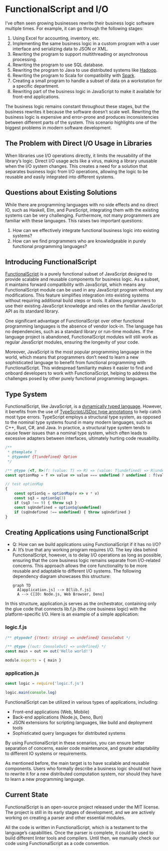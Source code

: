 # FunctionalScript and I/O

I’ve often seen growing businesses rewrite their business logic software multiple times. 
For example, it can go through the following stages:

1. Using Excel for accounting, inventory, etc.
2. Implementing the same business logic in a custom program with a user interface and serializing data to JSON or XML.
3. Rewriting the program to support multithreading or asynchronous processing.
4. Rewriting the program to use SQL database.
5. Rewriting the program to Java to use distributed systems like [Hadoop](https://en.wikipedia.org/wiki/Apache_Hadoop).
6. Rewriting the program to Scala for compatibility with [Spark](https://en.wikipedia.org/wiki/Apache_Spark).
7. Creating a small program to handle a subset of data on a workstation for a specific department.
8. Rewriting part of the business logic in JavaScript to make it available for front-end applications.

The business logic remains constant throughout these stages, but the business rewrites it because the software 
doesn’t scale well. Rewriting the business logic is expensive and error-prone and produces inconsistencies between 
different parts of the system. This scenario highlights one of the biggest problems in modern software development.

## The Problem with Direct I/O Usage in Libraries

When libraries use I/O operations directly, it limits the reusability of the library’s logic. Direct I/O usage acts 
like a virus, making a library unusable when the I/O system changes. This creates a need for a solution that 
separates business logic from I/O operations, allowing the logic to be reusable and easily integrated into different 
systems.

## Questions about Existing Solutions

While there are programming languages with no side effects and no direct IO, such as Haskell, Elm, and PureScript, 
integrating them with the existing systems can be very challenging. Furthermore, not many programmers are familiar 
with these languages. This raises two important questions:

1. How can we effectively integrate functional business logic into existing systems?
2. How can we find programmers who are knowledgeable in purely functional programming languages?

## Introducing FunctionalScript

[FunctionalScript](https://github.com/functionalscript/functionalscript) is a purely functional subset of JavaScript 
designed to provide scalable and reusable components for  business logic. As a subset, it maintains forward 
compatibility with JavaScript, which means any FunctionalScript module can be used in any JavaScript program 
without any modifications. This feature simplifies integration into existing systems without requiring additional 
build steps or tools. It allows programmers to use their existing JavaScript knowledge and relies on the familiar 
JavaScript API as its standard library.

One significant advantage of FunctionalScript over other functional programming languages is the absence of vendor 
lock-in. The language has no dependencies, such as a standard library or run-time modules. If the language project is 
abandoned, FunctionalScript modules will still work as regular JavaScript modules, ensuring the longevity of your code.

Moreover, JavaScript is the most popular programming language in the world, which means that programmers don’t need 
to learn a new sophisticated language to benefit from functional programming with FunctionalScript. This widespread familiarity makes it easier to find and onboard developers to work with FunctionalScript, helping to address the challenges posed by other purely functional programming languages.

## Type System

FunctionalScript, like JavaScript, is a [dynamically typed language](https://en.wikipedia.org/wiki/Dynamic_programming_language). However, it benefits from the use of [TypeScript/JSDoc type annotations](https://www.typescriptlang.org/docs/handbook/jsdoc-supported-types.html) to help catch most type errors. TypeScript employs a structural type system, as opposed to the nominal type systems found in many modern languages, such as C++, Rust, C#, and Java. In practice, a structural type system tends to cause fewer issues than a nominal type system, which often leads to excessive adapters between interfaces, ultimately hurting code reusability.

```js
/**
 * @template T
 * @typedef {T|undefined} Option
 */

/** @type {<T, R>(f: (value: T) => R) => (value: T|undefined) => R|undefined} */
const optionMap = f => value => value === undefined ? undefined : f(value)

// test optionMap
{
    const optionSq = optionMap(v => v * v)
    const sq3 = optionSq(3)
    if (sq3 !== 9) { throw sq3 }
    const sqUndefined = optionSq(undefined)
    if (sqUndefined !== undefined) { throw sqUndefined }
}
```

## Creating Applications using FunctionalScript

- Q: How can we build applications using FunctionalScript if it has no I/O?
- A: It’s true that any working program requires I/O. The key idea behind FunctionalScript, however, is to delay I/O operations as long as possible, ensuring that the core business logic remains separate from I/O-related concerns. This approach allows the core functionality to be more reusable and adaptable to different I/O systems. The following dependency diagram showcases this structure:
  ```mermaid
  graph TD
    A[application.js] --> B[lib.f.js]
    A --> C[IO: Node.js, Web Browser, Deno]
  ```

In this structure, application.js serves as the orchestrator, containing only the glue code that connects lib.f.js (the core business logic) with the platform-specific I/O. Here is an example of a simple application:

### logic.f.js

```js
/** @typedef {(text: string) => undefined} ConsoleOut */

/** @type {(out: ConsoleOut) => undefined} */
const main = out => out('Hello world!')

module.exports = { main }
```

### application.js

```js
const logic = require('logic.f.js')

logic.main(console.log)
```

FunctionalScript can be utilized in various types of applications, including:

- Front-end applications (Web, Mobile)
- Back-end applications (Node.js, Deno, Bun)
- JSON extensions for scripting languages, like build and deployment tools
- Sophisticated query languages for distributed systems

By using FunctionalScript in these scenarios, you can ensure better separation of concerns, easier code maintenance, and greater adaptability to different IO systems or requirements.

As mentioned before, the main target is to have scalable and reusable components. Users who formally describe a business logic should not have to rewrite it for a new distributed computation system, nor should they have to learn a new programming language.

## Current State

FunctionalScript is an open-source project released under the MIT license. The project is still in its early stages of development, and we are actively working on creating a parser and other essential modules.

All the code is written in FunctionalScript, which is a testament to the language’s capabilities. Once the parser is complete, it could be used to build different linter tools and compilers. Until then, we manually check our code using FunctionalScript as a code convention.
